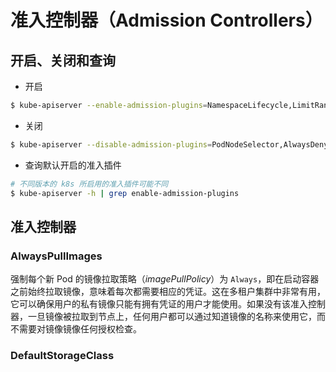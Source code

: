 # 准入控制器（Admission Controllers）

## 开启、关闭和查询

* 开启

```sh
$ kube-apiserver --enable-admission-plugins=NamespaceLifecycle,LimitRanger ...
```

* 关闭

```sh
$ kube-apiserver --disable-admission-plugins=PodNodeSelector,AlwaysDeny ...
```

* 查询默认开启的准入插件

```sh
# 不同版本的 k8s 所启用的准入插件可能不同
$ kube-apiserver -h | grep enable-admission-plugins
```

## 准入控制器

### AlwaysPullImages

强制每个新 Pod 的镜像拉取策略（_imagePullPolicy_）为 `Always`，即在启动容器之前始终拉取镜像，意味着每次都需要相应的凭证。这在多租户集群中非常有用，它可以确保用户的私有镜像只能有拥有凭证的用户才能使用。如果没有该准入控制器，一旦镜像被拉取到节点上，任何用户都可以通过知道镜像的名称来使用它，而不需要对镜像镜像任何授权检查。

### DefaultStorageClass
